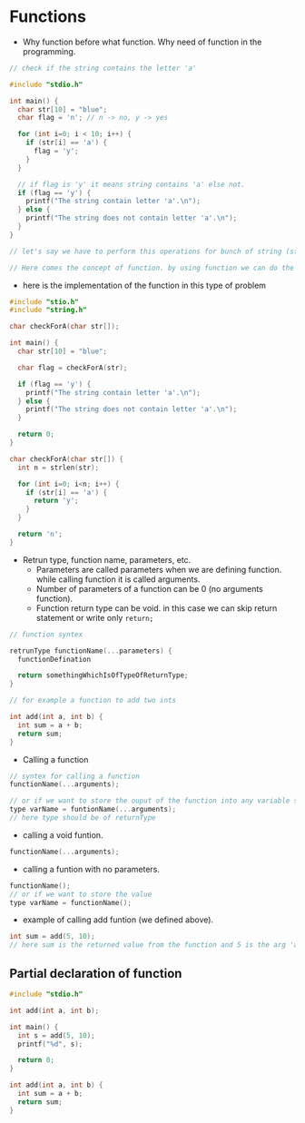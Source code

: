 # Functions

- Why function before what function. Why need of function in the programming.

```c
// check if the string contains the letter 'a'

#include "stdio.h"

int main() {
  char str[10] = "blue";
  char flag = 'n'; // n -> no, y -> yes

  for (int i=0; i < 10; i++) {
    if (str[i] == 'a') {
      flag = 'y';
    }
  }

  // if flag is 'y' it means string contains 'a' else not.
  if (flag == 'y') {
    printf("The string contain letter 'a'.\n");
  } else {
    printf("The string does not contain letter 'a'.\n");
  }
}

// let's say we have to perform this operations for bunch of string (str1, str2, str3, ...) so we have to write these all code mutiple times.

// Here comes the concept of function. by using function we can do the check for all the strings by calling a check funtion.

```

- here is the implementation of the function in this type of problem

```c
#include "stio.h"
#include "string.h"

char checkForA(char str[]);

int main() {
  char str[10] = "blue";

  char flag = checkForA(str);

  if (flag == 'y') {
    printf("The string contain letter 'a'.\n");
  } else {
    printf("The string does not contain letter 'a'.\n");
  }

  return 0;
}

char checkForA(char str[]) {
  int n = strlen(str);

  for (int i=0; i<n; i++) {
    if (str[i] == 'a') {
      return 'y';
    }
  }

  return 'n';
}
```

- Retrun type, function name, parameters, etc.<br>
  - Parameters are called parameters when we are defining function. while calling function it is called arguments.
  - Number of parameters of a function can be 0 (no arguments function).
  - Function return type can be void. in this case we can skip return statement or write only `return;`

```c
// function syntex

retrunType functionName(...parameters) {
  functionDefination

  return somethingWhichIsOfTypeOfReturnType;
}

// for example a function to add two ints

int add(int a, int b) {
  int sum = a + b;
  return sum;
}
```

- Calling a function

```c
// syntex for calling a function
functionName(...arguments);

// or if we want to store the ouput of the function into any variable so the syntex will be
type varName = funtionName(...arguments);
// here type should be of returnType
```

- calling a void funtion.

```c
functionName(...arguments);
```

- calling a funtion with no parameters.

```c
functionName();
// or if we want to store the value
type varName = functionName();
```

- example of calling add funtion (we defined above).

```c
int sum = add(5, 10);
// here sum is the returned value from the function and 5 is the arg 'a' and 10 is arg 'b'.
```

## Partial declaration of function

```c
#include "stdio.h"

int add(int a, int b);

int main() {
  int s = add(5, 10);
  printf("%d", s);

  return 0;
}

int add(int a, int b) {
  int sum = a + b;
  return sum;
}
```
